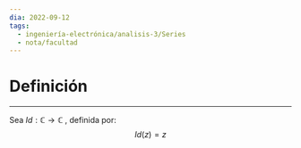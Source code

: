 ```yaml
---
dia: 2022-09-12
tags:
  - ingeniería-electrónica/analisis-3/Series
  - nota/facultad
---
```

# Definición
---
Sea $Id : \mathbb{C} \to \mathbb{C}$ , definida por: $$ Id(z) = z $$